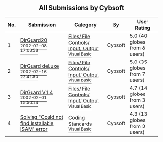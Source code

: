 ﻿<div align="center">

## All Submissions by Cybsoft

</div>

No.  | Submission | Category | By   | User Rating
---- | ---------- | -------- | ---- | -----------
1 | [DirGuard20<br /><sup>2002-02-08 17:03:58</sup>](https://github.com/Planet-Source-Code/cybsoft-dirguard20__1-31610) | [Files/ File Controls/ Input/ Output<br /><sup>Visual Basic</sup>](../ByCategory/files-file-controls-input-output__1-3.md) | Cybsoft | 5.0 (40 globes from 8 users)
2 | [DirGuard deLuxe<br /><sup>2002-02-16 22:41:50</sup>](https://github.com/Planet-Source-Code/cybsoft-dirguard-deluxe__1-31858) | [Files/ File Controls/ Input/ Output<br /><sup>Visual Basic</sup>](../ByCategory/files-file-controls-input-output__1-3.md) | Cybsoft | 5.0 (35 globes from 7 users)
3 | [DirGuard V1\.4<br /><sup>2002-02-01 15:50:14</sup>](https://github.com/Planet-Source-Code/cybsoft-dirguard-v1-4__1-31380) | [Files/ File Controls/ Input/ Output<br /><sup>Visual Basic</sup>](../ByCategory/files-file-controls-input-output__1-3.md) | Cybsoft | 4.7 (14 globes from 3 users)
4 | [Solving "Could not find Installable ISAM" error<br />](https://github.com/Planet-Source-Code/cybsoft-solving-could-not-find-installable-isam-error__1-40142) | [Coding Standards<br /><sup>Visual Basic</sup>](../ByCategory/coding-standards__1-43.md) | Cybsoft | 4.3 (13 globes from 3 users)
